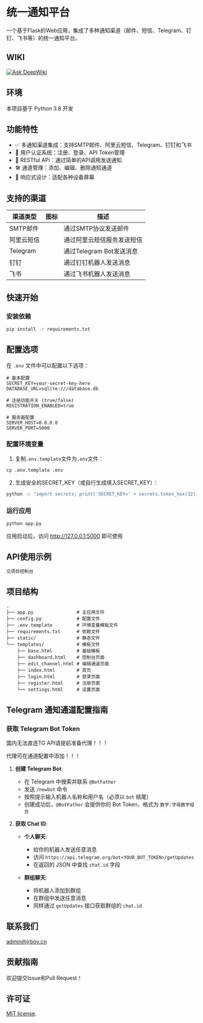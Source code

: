 # 统一通知平台

一个基于Flask的Web应用，集成了多种通知渠道（邮件、短信、Telegram、钉钉、飞书等）的统一通知平台。

## WIKI
[![Ask DeepWiki](https://deepwiki.com/badge.svg)](https://deepwiki.com/JunXiaoRuo/auto_click)

## 环境

本项目基于 Python 3.8 开发

## 功能特性

- ✅ 多通知渠道集成：支持SMTP邮件、阿里云短信、Telegram、钉钉和飞书
- 🔑 用户认证系统：注册、登录、API Token管理
- 🚀 RESTful API：通过简单的API调用发送通知
- 🛠️ 通道管理：添加、编辑、删除通知通道
- 📱 响应式设计：适配各种设备屏幕

## 支持的渠道

| 渠道类型 | 图标 | 描述 |
|----------|------|------|
| SMTP邮件 | <i class="bi bi-envelope"></i> | 通过SMTP协议发送邮件 |
| 阿里云短信 | <i class="bi bi-phone"></i> | 通过阿里云短信服务发送短信 |
| Telegram | <i class="bi bi-telegram"></i> | 通过Telegram Bot发送消息 |
| 钉钉 | <i class="bi bi-chat-dots"></i> | 通过钉钉机器人发送消息 |
| 飞书 | <i class="bi bi-chat-square-text"></i> | 通过飞书机器人发送消息 |

## 快速开始

### 安装依赖

```bash
pip install -r requirements.txt
```
## 配置选项
 
在 `.env` 文件中可以配置以下选项：
 
```env
# 基本配置
SECRET_KEY=your-secret-key-here
DATABASE_URL=sqlite:///database.db
 
# 注册功能开关 (true/false)
REGISTRATION_ENABLED=true
 
# 服务器配置
SERVER_HOST=0.0.0.0
SERVER_PORT=5000
```

### 配置环境变量

1. 复制`.env.template`文件为`.env`文件：
```bash
cp .env.template .env
```

2. 生成安全的SECRET_KEY（或自行生成填入SECRET_KEY）：
```bash
python -c "import secrets; print('SECRET_KEY=' + secrets.token_hex(32))" >> .env
```

### 运行应用

```bash
python app.py
```

应用启动后，访问 http://127.0.0.1:5000 即可使用


## API使用示例

```bash
见项目控制台
```

## 项目结构

```
.
├── app.py                # 主应用文件
├── config.py             # 配置文件
├── .env.template         # 环境变量模板文件
├── requirements.txt      # 依赖文件
├── static/               # 静态文件
└── templates/            # 模板文件
    ├── base.html         # 基础模板
    ├── dashboard.html    # 控制台页面
    ├── edit_channel.html # 编辑通道页面
    ├── index.html        # 首页
    ├── login.html        # 登录页面
    ├── register.html     # 注册页面
    └── settings.html     # 设置页面
```
## Telegram 通知通道配置指南

### 获取 Telegram Bot Token

国内无法直连TG API请提前准备代理！！！

代理可在通道配置中添加！！！

1. **创建 Telegram Bot**:
   - 在 Telegram 中搜索并联系 `@BotFather`
   - 发送 `/newbot` 命令
   - 按照提示输入机器人名称和用户名（必须以 `bot` 结尾）
   - 创建成功后，`@BotFather` 会提供你的 Bot Token，格式为 `数字:字母数字组合`

2. **获取 Chat ID**:
   - **个人聊天**: 
     - 给你的机器人发送任意消息
     - 访问 `https://api.telegram.org/bot<YOUR_BOT_TOKEN>/getUpdates`
     - 在返回的 JSON 中查找 `chat.id` 字段

   - **群组聊天**:
     - 将机器人添加到群组
     - 在群组中发送任意消息
     - 同样通过 `getUpdates` 接口获取群组的 `chat.id`

## 联系我们
admin@jrboy.cn

## 贡献指南

欢迎提交Issue和Pull Request！

## 许可证

[MIT license](./LICENSE).